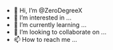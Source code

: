 - 👋 Hi, I’m @ZeroDegreeX
- 👀 I’m interested in ...
- 🌱 I’m currently learning ...
- 💞️ I’m looking to collaborate on ...
- 📫 How to reach me ...

<!---
ZeroDegreeX/ZeroDegreeX is a ✨ special ✨ repository because its `README.md` (this file) appears on your GitHub profile.
You can click the Preview link to take a look at your changes.
--->
